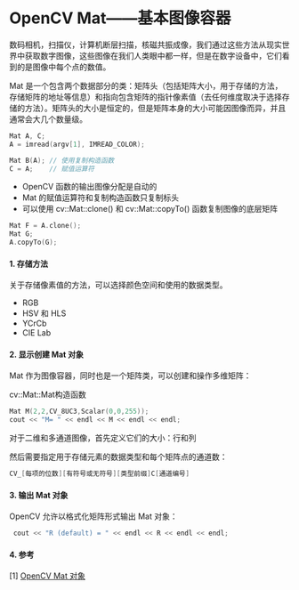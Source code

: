 # OpenCV Mat——基本图像容器

数码相机，扫描仪，计算机断层扫描，核磁共振成像，我们通过这些方法从现实世界中获取数字图像，这些图像在我们人类眼中都一样，但是在数字设备中，它们看到的是图像中每个点的数值。



Mat 是一个包含两个数据部分的类：矩阵头（包括矩阵大小，用于存储的方法，存储矩阵的地址等信息）和指向包含矩阵的指针像素值（去任何维度取决于选择存储的方法）。矩阵头的大小是恒定的，但是矩阵本身的大小可能因图像而异，并且通常会大几个数量级。

~~~C++
Mat A, C;
A = imread(argv[1], IMREAD_COLOR);

Mat B(A); // 使用复制构造函数
C = A;	  // 赋值运算符
~~~

* OpenCV 函数的输出图像分配是自动的
* Mat 的赋值运算符和复制构造函数只复制标头
* 可以使用 cv::Mat::clone() 和 cv::Mat::copyTo() 函数复制图像的底层矩阵

~~~C++
Mat F = A.clone();
Mat G;
A.copyTo(G);
~~~



#### 1. 存储方法

关于存储像素值的方法，可以选择颜色空间和使用的数据类型。

* RGB
* HSV 和 HLS
* YCrCb
* CIE Lab



#### 2. 显示创建 Mat 对象

Mat 作为图像容器，同时也是一个矩阵类，可以创建和操作多维矩阵：

cv::Mat::Mat构造函数

~~~C++
Mat M(2,2,CV_8UC3,Scalar(0,0,255));
cout << "M= " << endl << M << endl << endl;
~~~

对于二维和多通道图像，首先定义它们的大小：行和列

然后需要指定用于存储元素的数据类型和每个矩阵点的通道数：

~~~C++
CV_[每项的位数][有符号或无符号][类型前缀]C[通道编号]
~~~



#### 3. 输出 Mat 对象

OpenCV 允许以格式化矩阵形式输出 Mat 对象：

~~~c++
 cout << "R (default) = " << endl << R << endl << endl;
~~~



#### 4. 参考

[1] [OpenCV Mat 对象](https://docs.opencv.org/3.2.0/d6/d6d/tutorial_mat_the_basic_image_container.html)